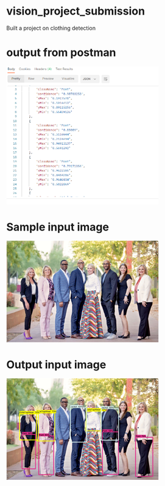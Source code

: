 # vision_project_submission

Built a project on clothing detection


# output from postman
<img src = "https://github.com/Shyam-AI/cloth_assignment/blob/master/Screenshot%20(268).png" width="400px" height="auto">

# Sample input image
<img src="https://github.com/Shyam-AI/cloth_assignment/blob/master/inputImage.jpg" width="400px" height="auto">

# Output input image
<img src="https://github.com/Shyam-AI/cloth_assignment/blob/master/output_image.jpg" width="400px" height="auto">

# 
